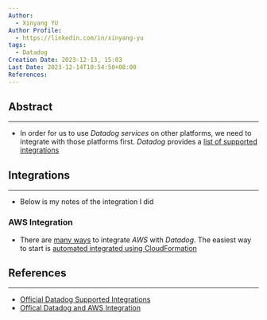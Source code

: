 ```yaml
---
Author:
  - Xinyang YU
Author Profile:
  - https://linkedin.com/in/xinyang-yu
tags:
  - Datadog
Creation Date: 2023-12-13, 15:03
Last Date: 2023-12-14T10:54:50+08:00
References: 
---
```

## Abstract
---
- In order for us to use *Datadog services* on other platforms, we need to integrate with those platforms first. *Datadog* provides a [list of supported integrations](https://docs.datadoghq.com/integrations/#all)

## Integrations
---
- Below is my notes of the integration I did
### AWS Integration
- There are [many ways](https://docs.datadoghq.com/integrations/amazon_web_services/) to integrate *AWS* with *Datadog*. The easiest way to start is [automated integrated using CloudFormation](https://docs.datadoghq.com/getting_started/integrations/aws/)


## References
---
- [Official Datadog Supported Integrations](https://docs.datadoghq.com/integrations/#all)
- [Offical Datadog and AWS Integration](https://docs.datadoghq.com/integrations/amazon_web_services/)